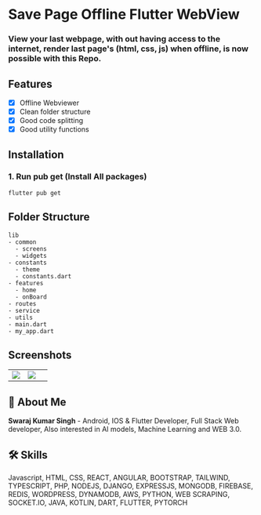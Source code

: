 # Save Page Offline Flutter WebView

### View your last webpage, with out having access to the internet, render last page's (html, css, js) when offline, is now possible with this Repo.

## Features
- [x] Offline Webviewer
- [x] Clean folder structure
- [x] Good code splitting 
- [x] Good utility functions

## Installation

### 1. Run pub get (Install All packages)

```
flutter pub get
```

## Folder Structure

```
lib
- common
  - screens
  - widgets
- constants
  - theme
  - constants.dart
- features
  - home
  - onBoard
- routes
- service
- utils
- main.dart
- my_app.dart
```

## Screenshots

|  |  |  |
| :---:  | :---:  | :---:  |
| ![](https://res.cloudinary.com/dcz4ttqrs/image/upload/v1684787464/Screenshot_1684787398_tprqrm.png) | ![](https://res.cloudinary.com/dcz4ttqrs/image/upload/v1684787464/Screenshot_1684787413_yahamx.png)

## 🚀 About Me

**Swaraj Kumar Singh** - Android, IOS & Flutter Developer, Full Stack Web developer, Also interested in AI models, Machine Learning and WEB 3.0.


## 🛠 Skills
Javascript, HTML, CSS, REACT, ANGULAR, BOOTSTRAP, TAILWIND, TYPESCRIPT, PHP, NODEJS, DJANGO, EXPRESSJS, MONGODB, FIREBASE, REDIS, WORDPRESS, DYNAMODB, AWS, PYTHON, WEB SCRAPING, SOCKET.IO, JAVA, KOTLIN, DART, FLUTTER, PYTORCH
